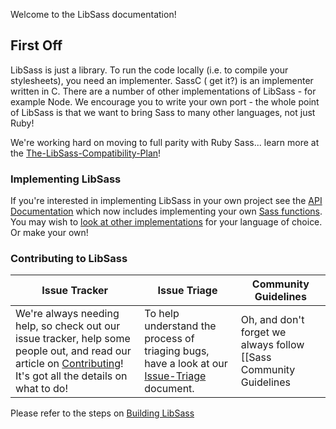Welcome to the LibSass documentation!

## First Off

LibSass is just a library. To run the code locally (i.e. to compile your stylesheets), you need an implementer. SassC (
get it?) is an implementer written in C. There are a number of other implementations of LibSass - for example Node. We
encourage you to write your own port - the whole point of LibSass is that we want to bring Sass to many other languages,
not just Ruby!

We're working hard on moving to full parity with Ruby Sass... learn more at
the [The-LibSass-Compatibility-Plan](compatibility-plan.md)!

### Implementing LibSass

If you're interested in implementing LibSass in your own project see the [API Documentation](api-doc.md) which now
includes implementing your own [Sass functions](api-function.md). You may wish
to [look at other implementations](implementations.md) for your language of choice. Or make your own!

### Contributing to LibSass

|   Issue Tracker   |            Issue Triage          |     Community Guidelines    |
|-------------------|----------------------------------|-----------------------------|
| We're always needing help, so check out our issue tracker, help some people out, and read our article on [Contributing](contributing.md)! It's got all the details on what to do! | To help understand the process of triaging bugs, have a look at our [Issue-Triage](triage.md) document. | Oh, and don't forget we always follow [[Sass Community Guidelines|http://sass-lang.com/community-guidelines]]. Be nice and everyone else will be nice too! |

Please refer to the steps on [Building LibSass](build.md)
